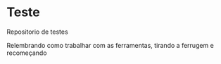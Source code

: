 # Teste
Repositorio de testes

Relembrando como trabalhar com as ferramentas, tirando a ferrugem e recomeçando
